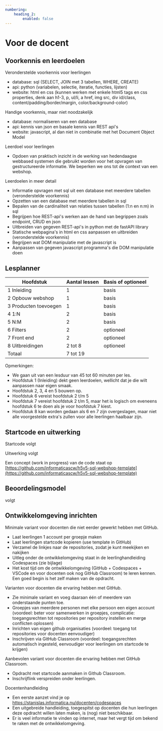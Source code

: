 ```yaml
---
numbering:
    heading_2:
        enabled: false
---
```

# Voor de docent

## Voorkennis en leerdoelen

Veronderstelde voorkennis voor leerlingen
- database: sql (SELECT, JOIN met 3 tabellen, WHERE, CREATE)
- api: python (variabelen, selectie, iteratie, functies, lijsten)
- website: html en css (kunnen werken met enkele html5 tags en css properties, denk aan h1-3, p, ul/li, a href, img src, div id/class, content/padding/border/margin, color/background-color)

Handige voorkennis, maar niet noodzakelijk
- database: normaliseren van een database
- api: kennis van json en basale kennis van REST api's
- website: javascript, al dan niet in combinatie met het Document Object Model

Leerdoel voor leerlingen
- Opdoen van praktisch inzicht in de werking van hedendaagse webbased systemen die gebruikt worden voor het opvragen van gestructureerde informatie. We beperken we ons tot de context van een webshop.

Leerdoelen in meer detail
- Informatie opvragen met sql uit een database met meerdere tabellen (veronderstelde voorkennis)
- Opzetten van een database met meerdere tabellen in sql
- Bepalen van de cardinaliteit van relaties tussen tabellen (1:n en n:m) in sql
- Begrijpen hoe REST-api's werken aan de hand van begrippen zoals endpoint, CRUD en json
- Uitbreiden van gegeven REST-api's in python met de fastAPI library
- Statische webpagina's in html en css aanpassen en uitbreiden (veronderstelde voorkennis)
- Begrijpen wat DOM manipulatie met de javascript is
- Aanpassen van gegeven javascript programma's die DOM manipulatie doen

## Lesplanner

Hoofdstuk|Aantal lessen|Basis of optioneel
--|--|--
1 Inleiding | 1 | basis
2 Opbouw webshop | 1 | basis
3 Producten toevoegen | 1 | basis
4 1:N | 2 | basis
5 N:M | 2 | basis
6 Filters | 2 | optioneel
7 Front end | 2 | optioneel
8 Uitbreidingen | 2 tot 8 | optioneel
Totaal | 7 tot 19 |

Opmerkingen:
- We gaan uit van een lesduur van 45 tot 60 minuten per les.
- Hoofdstuk 1 (Inleiding) dekt geen leerdoelen, wellicht dat je die wilt aanpassen naar eigen smaak.
- Hoofdstuk 2, 3, 4 en 5 bouwen op. 
- Hoofdstuk 6 vereist hoofdstuk 2 t/m 5
- Hoofdstuk 7 vereist hoofdstuk 2 t/m 5, maar het is logisch om eveneens hoofdstuk 6 te doen als je voor hoofdstuk 7 kiest.
- Hoofdstuk 8 kan worden gedaan als 6 en 7 zijn overgeslagen, maar niet alle voorgestelde extra's zullen voor alle leerlingen haalbaar zijn.

## Startcode en uitwerking

Startcode volgt

Uitwerking volgt

Een concept (work in progress) van de code staat op 
[https://github.com/informaticascw/h5v5-sql-webshop-template](https://github.com/informaticascw/h5v5-sql-webshop-template)

## Beoordelingsmodel

volgt

## Ontwikkelomgeving inrichten

Minimale variant voor docenten die niet eerder gewerkt hebben met GitHub.
- Laat leerlingen 1 account per groepje maken
- Laat leerlingen startcode kopieren (use template in GitHub)
- Verzamel de linkjes naar de repositories, zodat je kunt meekijken en nakijken
- Uitleg onder de ontwikkelomgeving staat in de leerlinghandleiding Codespaces (zie bijlage)
- Het kost tijd om de ontwikkelomgeving (GitHub + Codespaces + VSCode en voor docenten ook nog GitHub Classroom) te leren kennen. Een goed begin is het zelf maken van de opdracht.

Varianten voor docenten die ervaring hebben met GitHub.
- Zie minimale variant en voeg daaraan één of meerdere van onderstaande punten toe.
- Groepjes van meerdere personen met elke persoon een eigen account (voordeel: beter voor samenwerken in groepjes, complicatie: toegangsrechten tot repositories per repository instellen en merge conflicten oplossen)
- Inrichten van eigen github organisaties (voordeel: toegang tot repositories voor docenten eenvoudiger)
- Inschrijven via GitHub Classroom (voordeel: toegangsrechten automatisch ingesteld, eenvoudiger voor leerlingen om startcode te krijgen)

Aanbevolen variant voor docenten die ervaring hebben met GitHub Classroom.
- Opdracht met startcode aanmaken in Github Classroom.
- Inschrijflink verspreiden onder leerlingen.

Docentenhandleiding
- Een eerste aanzet vind je op\
https://stanislas.informatica.nu/docenten/codespaces
- Een uitgebreide handleiding, toegespitst op docenten die hun leerlingen deze opdracht willen laten maken, is (nog) niet beschikbaar. 
- Er is veel informatie te vinden op internet, maar het vergt tijd om bekend te raken met de ontwikkelomgeving.
